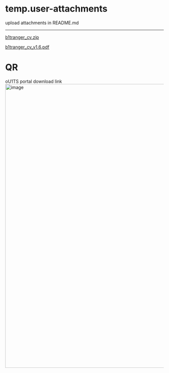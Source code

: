 # temp.user-attachments
upload attachments in README.md

---

[b1tranger_cv.zip](https://github.com/user-attachments/files/21202747/b1tranger_cv.zip)

[b1tranger_cv_v1.6.pdf](https://github.com/user-attachments/files/21202748/b1tranger_cv_v1.6.pdf)


# QR

oU1TS portal download link <img width="906" height="901" alt="image" src="https://github.com/user-attachments/assets/ede5078a-d51c-4fbd-b887-e3681c614f58" />
